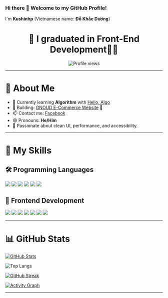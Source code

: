 ### Hi there 👋 Welcome to my GitHub Profile!  
I'm **Kushinhp** (Vietnamese name: **Đỗ Khắc Dương**)

<h1 align="center"> 🔭 I graduated in Front-End Development👨‍🎓 </h1>

<div align="center">
  
![Profile views](https://komarev.com/ghpvc/?username=dokhacduong1&color=blueviolet)

</div>

---

# 🤘 About Me

- 🌱 Currently learning **Algorithm** with [Hello, Algo](https://www.hello-algo.com)  
- 💼 Building: [GNOUD E-Commerce Website](https://github.com/dokhacduong1/GNOUD-E_COMMERCE) 🛒  
- 📫 Contact me: [Facebook](https://www.facebook.com/Kushinh1/)  
- 😄 Pronouns: **He/Him**  
- 🚀 Passionate about clean UI, performance, and accessibility.

---

# 🧠 My Skills

## 🛠 Programming Languages

<p align="left">
  <img src="https://img.shields.io/badge/javascript-%23323330.svg?style=for-the-badge&logo=javascript&logoColor=%23F7DF1E"/>
  <img src="https://img.shields.io/badge/typescript-%23007ACC.svg?style=for-the-badge&logo=typescript&logoColor=white"/>
  <img src="https://img.shields.io/badge/python-%2314354C.svg?style=for-the-badge&logo=python&logoColor=white"/>
  <img src="https://img.shields.io/badge/c%23-%23239120.svg?style=for-the-badge&logo=c-sharp&logoColor=white"/>
  <img src="https://img.shields.io/badge/lua-%232C2D72.svg?style=for-the-badge&logo=lua&logoColor=white"/>
  <img src="https://img.shields.io/badge/Apache%20Groovy-4298B8.svg?style=for-the-badge&logo=Apache+Groovy&logoColor=white"/>
</p>

## 🎨 Frontend Development

<p align="left"> 
  <img src="https://img.shields.io/badge/html5-%23E34F26.svg?style=for-the-badge&logo=html5&logoColor=white"/>  
  <img src="https://img.shields.io/badge/css3-%231572B6.svg?style=for-the-badge&logo=css3&logoColor=white"/>
  <img src="https://img.shields.io/badge/tailwindcss-%2338B2AC.svg?style=for-the-badge&logo=tailwind-css&logoColor=white"/>
  <img src="https://img.shields.io/badge/SASS-hotpink.svg?style=for-the-badge&logo=SASS&logoColor=white"/>
  <img src="https://img.shields.io/badge/react-%2320232a.svg?style=for-the-badge&logo=react&logoColor=%2361DAFB"/>
  <img src="https://img.shields.io/badge/WordPress-%23117AC9.svg?style=for-the-badge&logo=WordPress&logoColor=white"/>
  <img src="https://img.shields.io/badge/Pug-FFF?style=for-the-badge&logo=pug&logoColor=A86454"/>
  
</p>

---

# 📊 GitHub Stats

<!-- Stats card -->
[![GitHub Stats](https://github-readme-stats.vercel.app/api?username=dokhacduong1&show_icons=true)](https://github.com/anuraghazra/github-readme-stats)

<!-- Top languages card -->
![Top Langs](https://github-readme-stats.vercel.app/api/top-langs/?username=dokhacduong1&layout=compact&theme=default)

<!-- Contribution streak -->
[![GitHub Streak](https://github-readme-streak-stats.herokuapp.com?user=dokhacduong1&theme=default)](https://github.com/DenverCoder1/github-readme-streak-stats)

<!-- Contribution activity graph -->
[![Activity Graph](https://github-readme-activity-graph.vercel.app/graph?username=dokhacduong1&theme=github-compact)](https://github.com/Ashutosh00710/github-readme-activity-graph)

---

<!-- Optionally you can add: 📚 Blog posts, 🧑‍💻 Freelance info, 🧩 Fun facts, etc. -->
